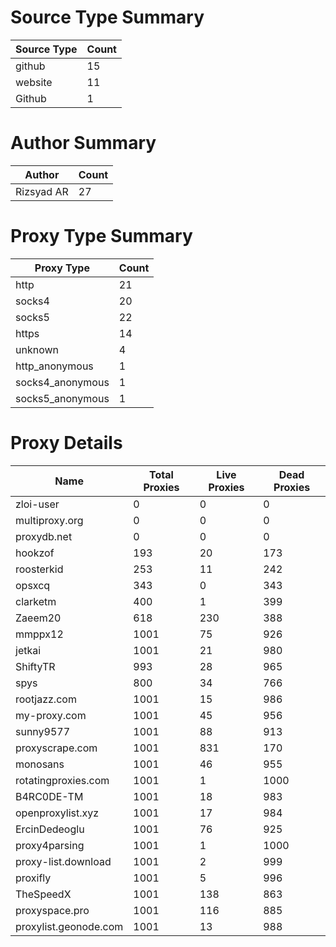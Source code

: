 # Source Type Summary

| Source Type | Count |
|-------------|-------|
| github | 15 |
| website | 11 |
| Github | 1 |


# Author Summary

| Author | Count |
|--------|-------|
| Rizsyad AR | 27 |


# Proxy Type Summary

| Proxy Type | Count |
|------------|-------|
| http | 21 |
| socks4 | 20 |
| socks5 | 22 |
| https | 14 |
| unknown | 4 |
| http_anonymous | 1 |
| socks4_anonymous | 1 |
| socks5_anonymous | 1 |


# Proxy Details

| Name | Total Proxies | Live Proxies | Dead Proxies |
|------|---------------|--------------|---------------|
| zloi-user | 0 | 0 | 0 |
| multiproxy.org | 0 | 0 | 0 |
| proxydb.net | 0 | 0 | 0 |
| hookzof | 193 | 20 | 173 |
| roosterkid | 253 | 11 | 242 |
| opsxcq | 343 | 0 | 343 |
| clarketm | 400 | 1 | 399 |
| Zaeem20 | 618 | 230 | 388 |
| mmppx12 | 1001 | 75 | 926 |
| jetkai | 1001 | 21 | 980 |
| ShiftyTR | 993 | 28 | 965 |
| spys | 800 | 34 | 766 |
| rootjazz.com | 1001 | 15 | 986 |
| my-proxy.com | 1001 | 45 | 956 |
| sunny9577 | 1001 | 88 | 913 |
| proxyscrape.com | 1001 | 831 | 170 |
| monosans | 1001 | 46 | 955 |
| rotatingproxies.com | 1001 | 1 | 1000 |
| B4RC0DE-TM | 1001 | 18 | 983 |
| openproxylist.xyz | 1001 | 17 | 984 |
| ErcinDedeoglu | 1001 | 76 | 925 |
| proxy4parsing | 1001 | 1 | 1000 |
| proxy-list.download | 1001 | 2 | 999 |
| proxifly | 1001 | 5 | 996 |
| TheSpeedX | 1001 | 138 | 863 |
| proxyspace.pro | 1001 | 116 | 885 |
| proxylist.geonode.com | 1001 | 13 | 988 |
